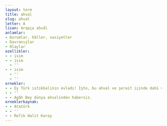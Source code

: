```yaml
---
layout: term
title: ahval
slug: ahval
letter: A
lisan: Arapça aḥvāl
anlamlar:
- Durumlar, hâller, vaziyetler
- Davranışlar
- Olaylar
ozellikler:
- - isim
- - isim
  - ''
- - isim
  - ''
  - ''
ornekler:
- - Ey Türk istikbalinin evladı! İşte, bu ahval ve şerait içinde dahi vazifen, Türk istiklal ve cumhuriyetini kurtarmaktır.
- - ''
- - Agâh Bey dünya ahvalinden habersiz.
orneklerkaynak:
- - Atatürk
- - ''
- - Refik Halit Karay
---
```

